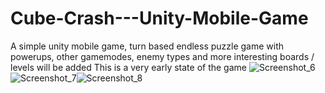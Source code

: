 # Cube-Crash---Unity-Mobile-Game
A simple unity mobile game, turn based endless puzzle game with powerups,
other gamemodes, enemy types and more interesting boards / levels will be added
This is a very early state of the game
![Screenshot_6](https://user-images.githubusercontent.com/27012591/127756135-9df0e67e-74cb-47ae-b321-8d43a9edc7f1.jpg)![Screenshot_7](https://user-images.githubusercontent.com/27012591/127756139-51fc8383-e009-411a-b5d9-30202b8e9f52.jpg)![Screenshot_8](https://user-images.githubusercontent.com/27012591/127756140-0533f2ce-7347-404f-a088-2f50e42a018e.jpg)


